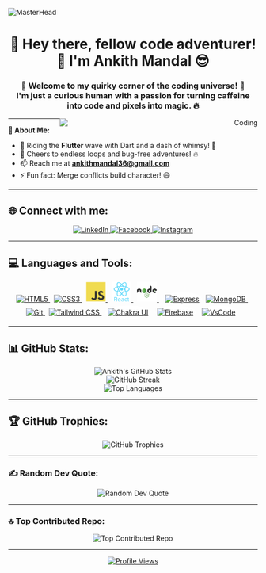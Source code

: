 ![MasterHead](https://user-images.githubusercontent.com/90236635/232446433-d5540fa2-fe28-4bb8-b929-cdb51fe61336.gif)
<h1 align="center">👋 Hey there, fellow code adventurer! 🚀 I'm Ankith Mandal 😎</h1>

<h3 align="center">
🚀 Welcome to my quirky corner of the coding universe! 🌌 <br>
I'm just a curious human with a passion for turning caffeine into code and pixels into magic. 🔥
</h3>

<p align="right">
  <img align="right" alt="Coding" width="400" src="https://camo.githubusercontent.com/4d9f5ecceb711eec6e2018f38a5677dc657c9738d4a65ba3b928c41c0a45b439/68747470733a2f2f6d69726f2e6d656469756d2e636f6d2f6d61782f313336302f302a37513379765349765f7430696f4a2d5a2e676966">
</p>

---

**💫 About Me:**
- 🌈 Riding the **Flutter** wave with Dart and a dash of whimsy! 🎨  
- 🚀 Cheers to endless loops and bug-free adventures! 🔥  
- 📫 Reach me at **ankithmandal36@gmail.com**  
- ⚡ Fun fact: Merge conflicts build character! 😅  

---

## 🌐 Connect with me:
<p align="center">
  <a href="https://linkedin.com/in/www.linkedin.com/in/ankith-mandal-030296276" target="_blank">
    <img src="https://raw.githubusercontent.com/rahuldkjain/github-profile-readme-generator/master/src/images/icons/Social/linked-in-alt.svg" alt="LinkedIn" height="30" width="40" />
  </a>
  <a href="https://fb.com/https://www.facebook.com/ankith.mandal.9" target="_blank">
    <img src="https://raw.githubusercontent.com/rahuldkjain/github-profile-readme-generator/master/src/images/icons/Social/facebook.svg" alt="Facebook" height="30" width="40" />
  </a>
  <a href="https://instagram.com/https://www.instagram.com/ankit_mandal_9/" target="_blank">
    <img src="https://raw.githubusercontent.com/rahuldkjain/github-profile-readme-generator/master/src/images/icons/Social/instagram.svg" alt="Instagram" height="30" width="40" />
  </a>
</p>

---

## 💻 Languages and Tools:
<p align="center">
    <a href="https://www.w3schools.com/Html/" target="_blank" rel="noreferrer">
    <img src="https://github.com/user-attachments/assets/b816f7ca-9fa0-42d3-976a-e42764ab7bd0" alt="HTML5" width="40" height="40"/>
  </a>&nbsp;
  <a href="https://www.w3schools.com/css/" target="_blank" rel="noreferrer">
    <img src="https://github.com/user-attachments/assets/da6b0d76-930f-49db-bd0d-00f9d93cc73e" alt="CSS3" width="40" height="40"/>
  </a>&nbsp;
    <a href="https://developer.mozilla.org/en-US/docs/Web/JavaScript" target="_blank" rel="noreferrer">
    <img src="https://raw.githubusercontent.com/devicons/devicon/master/icons/javascript/javascript-original.svg" alt="JavaScript" width="40" height="40"/>
  </a>&nbsp;
  <a href="https://reactjs.org/" target="_blank" rel="noreferrer">
    <img src="https://raw.githubusercontent.com/devicons/devicon/master/icons/react/react-original-wordmark.svg" alt="React" width="40" height="40"/>
  </a>&nbsp;
  <a href="https://nodejs.org" target="_blank" rel="noreferrer">
    <img src="https://raw.githubusercontent.com/devicons/devicon/master/icons/nodejs/nodejs-original-wordmark.svg" alt="Node.js" width="40" height="40"/>
  </a>&nbsp;
<a href="https://expressjs.com/" target="_blank" rel="noreferrer" style="display: inline-block; background: white; border-radius: 50%; padding: 5px;">
  <img src="https://github.com/user-attachments/assets/bd6b4d7d-b929-4608-8362-80a871843e18" alt="Express" width="40" height="40"/>
</a>&nbsp;
  <a href="https://www.mongodb.com/" target="_blank" rel="noreferrer">
  <img src="https://github.com/user-attachments/assets/f2ad4776-f603-4c5b-ae5e-5634122e2661" alt="MongoDB" width="40" height="40"/>
</a>&nbsp;
  <a href="https://git-scm.com/" target="_blank" rel="noreferrer">
    <img src="https://github.com/user-attachments/assets/30b3bf42-65ae-464f-98a0-aa34d56c7911" alt="Git" width="40" height="40"/>
  </a>&nbsp;
  <a href="https://tailwindcss.com/" target="_blank" rel="noreferrer">
  <img src="https://www.vectorlogo.zone/logos/tailwindcss/tailwindcss-icon.svg" alt="Tailwind CSS" width="40" height="40"/>
</a>&nbsp;
<a href="https://chakra-ui.com/" target="_blank" rel="noreferrer" style="display: inline-block; background: white; border-radius: 50%; padding: 5px;">
  <img src="https://img.icons8.com/color/512/chakra-ui.png" alt="Chakra UI" width="40" height="40"/>
</a>&nbsp;
<a href="https://firebase.google.com" target="_blank" rel="noreferrer" style="display: inline-block; background: white; border-radius: 50%; padding: 5px;">
  <img src="https://github.com/user-attachments/assets/ed678ba3-3291-4c2a-a571-71cd91fea081" alt="Firebase" width="40" height="40"/>
</a>&nbsp;
<a href="https://code.visualstudio.com" target="_blank" rel="noreferrer" style="display: inline-block; background: white; border-radius: 50%; padding: 5px;">
  <img src="https://freebsdfoundation.org/wp-content/uploads/2024/05/vscode-logo.png" alt="VsCode" width="40" height="40"/>
</a>&nbsp;
</p>

---

## 📊 GitHub Stats:
<p align="center">
  <img src="https://github-readme-stats.vercel.app/api?username=ankithmandal09&theme=radical&hide_border=false&include_all_commits=true&count_private=true" alt="Ankith's GitHub Stats">
  <br>
  <img src="https://github-readme-streak-stats.herokuapp.com/?user=ankithmandal09&theme=radical&hide_border=false" alt="GitHub Streak">
  <br>
  <img src="https://github-readme-stats.vercel.app/api/top-langs/?username=ankithmandal09&theme=radical&hide_border=false&include_all_commits=true&count_private=true&layout=compact" alt="Top Languages">
</p>

---

## 🏆 GitHub Trophies:
<p align="center">
  <img src="https://github-profile-trophy.vercel.app/?username=ankithmandal09&theme=radical&no-frame=false&no-bg=false&margin-w=4" alt="GitHub Trophies">
</p>

---

### ✍️ Random Dev Quote:
<p align="center">
  <img src="https://quotes-github-readme.vercel.app/api?type=horizontal&theme=radical" alt="Random Dev Quote">
</p>

---

### 🔝 Top Contributed Repo:
<p align="center">
  <img src="https://github-contributor-stats.vercel.app/api?username=ankithmandal09&limit=5&theme=radical&combine_all_yearly_contributions=true" alt="Top Contributed Repo">
</p>

---

<p align="center">
  <a href="https://visitcount.itsvg.in">
    <img src="https://visitcount.itsvg.in/api?id=ankithmandal09&icon=0&color=0" alt="Profile Views">
  </a>
</p>
